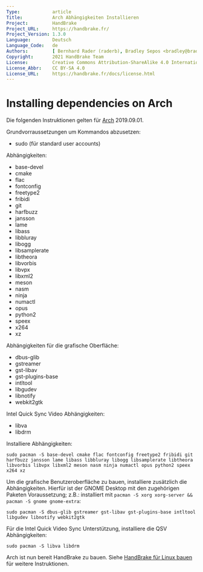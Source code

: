 ```yaml
---
Type:            article
Title:           Arch Abhängigkeiten Installieren
Project:         HandBrake
Project_URL:     https://handbrake.fr/
Project_Version: 1.3.0
Language:        Deutsch
Language_Code:   de
Authors:         [ Bernhard Rader (raderb), Bradley Sepos <bradley@bradleysepos.com> (BradleyS) ]
Copyright:       2021 HandBrake Team
License:         Creative Commons Attribution-ShareAlike 4.0 International
License_Abbr:    CC BY-SA 4.0
License_URL:     https://handbrake.fr/docs/license.html
---
```


Installing dependencies on Arch
===============================

Die folgenden Instruktionen gelten für [Arch](https://www.archlinux.org) 2019.09.01.

Grundvorraussetzungen um Kommandos abzusetzen:

- sudo (für standard user accounts)

Abhängigkeiten:

- base-devel
- cmake
- flac
- fontconfig
- freetype2
- fribidi
- git
- harfbuzz
- jansson
- lame
- libass
- libbluray
- libogg
- libsamplerate
- libtheora
- libvorbis
- libvpx
- libxml2
- meson
- nasm
- ninja
- numactl
- opus
- python2
- speex
- x264
- xz

Abhängigkeiten für die grafische Oberfläche:

- dbus-glib
- gstreamer
- gst-libav
- gst-plugins-base
- intltool
- libgudev
- libnotify
- webkit2gtk

Intel Quick Sync Video Abhängigkeiten:

- libva
- libdrm

Installiere Abhängigkeiten:

    sudo pacman -S base-devel cmake flac fontconfig freetype2 fribidi git harfbuzz jansson lame libass libbluray libogg libsamplerate libtheora libvorbis libvpx libxml2 meson nasm ninja numactl opus python2 speex x264 xz

Um die grafische Benutzeroberfläche zu bauen, installiere zusätzlich die Abhängigkeiten. Hierfür ist der GNOME Desktop mit den zugehörigen Paketen Voraussetzung; z.B.: installiert mit `pacman -S xorg xorg-server && pacman -S gnome gnome-extra`:

    sudo pacman -S dbus-glib gstreamer gst-libav gst-plugins-base intltool libgudev libnotify webkit2gtk

Für die Intel Quick Video Sync Unterstützung, installiere die QSV Abhängigkeiten:

    sudo pacman -S libva libdrm

Arch ist nun bereit HandBrake zu bauen. Siehe [HandBrake für Linux bauen](build-linux.html) für weitere Instruktionen.
